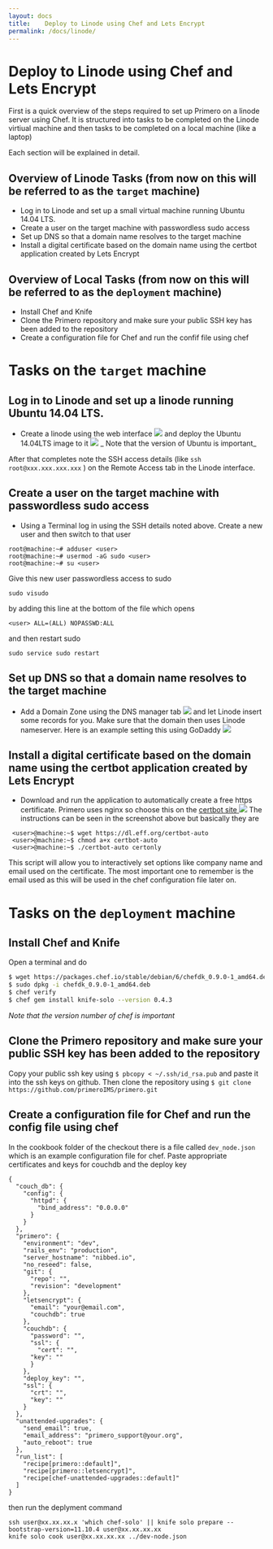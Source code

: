 ```yaml
---
layout: docs
title:    Deploy to Linode using Chef and Lets Encrypt
permalink: /docs/linode/
---
```


Deploy to Linode using Chef and Lets Encrypt
============================================

First is a quick overview of the steps required to set up Primero on a linode server using Chef. It is structured into tasks to be completed on the Linode virtiual machine and then tasks to be completed on a local machine (like a laptop) 

Each section will be explained in detail.

Overview of Linode Tasks (from now on this will be referred to as the `target` machine)
---------------------------------------------------------------------------------------

 - Log in to Linode and set up a small virtual machine running Ubuntu 14.04 LTS. 
 - Create a user on the target machine with passwordless sudo access
 - Set up DNS so that a domain name resolves to the target machine
 - Install a digital certificate based on the domain name using the certbot application created by Lets Encrypt


Overview of Local Tasks (from now on this will be referred to as the `deployment` machine)
------------------------------------------------------------------------------------------

 - Install Chef and Knife
 - Clone the Primero repository and make sure your public SSH key has been added to the repository
 - Create a configuration file for Chef and run the confif file using chef


Tasks on the `target` machine
=============================

## Log in to Linode and set up a linode running Ubuntu 14.04 LTS. 

- Create a linode using the web interface <img src="{{site.baseurl}}/docs/img/linode/2048.png"> and deploy the Ubuntu 14.04LTS image to it <img src="{{site.baseurl}}/docs/img/linode/1404.png"> 
_ Note that the version of Ubuntu is important_

After that completes note the SSH access details (like `ssh root@xxx.xxx.xxx.xxx` ) on the Remote Access tab in the Linode interface.

## Create a user on the target machine with passwordless sudo access

- Using a Terminal log in using the SSH details noted above. Create a new user and then switch to that user

```
root@machine:~# adduser <user>
root@machine:~# usermod -aG sudo <user>
root@machine:~# su <user>
```
Give this new user passwordless access to sudo

```
sudo visudo
```

by adding this line at the bottom of the file which opens

```
<user> ALL=(ALL) NOPASSWD:ALL
```

and then restart sudo 

```
sudo service sudo restart
```

## Set up DNS so that a domain name resolves to the target machine

- Add a Domain Zone using the DNS manager tab <img src="{{site.baseurl}}/docs/img/linode/dns.png"> and let Linode insert some records for you. Make sure that the domain then uses Linode nameserver. Here is an example setting this using GoDaddy <img src="{{site.baseurl}}/docs/img/linode/godaddy.png">

## Install a digital certificate based on the domain name using the certbot application created by Lets Encrypt

 - Download and run the application to automatically create a free https certificate. Primero uses nginx so choose this on the <a href="https://certbot.eff.org/">certbot site </a><img src="{{site.baseurl}}/docs/img/linode/certbot.png">
The instructions can be seen in the screenshot above but basically they are


```
 <user>@machine:~$ wget https://dl.eff.org/certbot-auto
 <user>@machine:~$ chmod a+x certbot-auto
 <user>@machine:~$ ./certbot-auto certonly
```

This script will allow you to interactively set options like company name and email used on the certificate. The most important one to remember is the email used as this will be used in the chef configuration file later on.


Tasks on the `deployment` machine
=============================

## Install Chef and Knife

Open a terminal and do

```sh
$ wget https://packages.chef.io/stable/debian/6/chefdk_0.9.0-1_amd64.deb
$ sudo dpkg -i chefdk_0.9.0-1_amd64.deb
$ chef verify
$ chef gem install knife-solo --version 0.4.3
```

_Note that the version number of chef is important_


## Clone the Primero repository and make sure your public SSH key has been added to the repository

Copy your public ssh key using `$ pbcopy < ~/.ssh/id_rsa.pub` and paste it into the ssh keys on github. Then clone the repository
using `$ git clone https://github.com/primeroIMS/primero.git`


## Create a configuration file for Chef and run the config file using chef

In the cookbook folder of the checkout there is a file called `dev_node.json` which is an example configuration file for chef. Paste appropriate certificates and keys for couchdb and the deploy key


```
{
  "couch_db": {
    "config": {
      "httpd": {
        "bind_address": "0.0.0.0"
      }
    }
  },
  "primero": {
    "environment": "dev",
    "rails_env": "production",
    "server_hostname": "nibbed.io",
    "no_reseed": false,
    "git": {
      "repo": "",
      "revision": "development"
    },
    "letsencrypt": {
      "email": "your@email.com",
      "couchdb": true
    },
    "couchdb": {
      "password": "",
      "ssl": {
        "cert": "",
      "key": ""
      }
    },
    "deploy_key": "",
    "ssl": {
      "crt": "",
      "key": ""
    }
  },
  "unattended-upgrades": {
    "send_email": true,
    "email_address": "primero_support@your.org",
    "auto_reboot": true
  },
  "run_list": [ 
    "recipe[primero::default]",
    "recipe[primero::letsencrypt]", 
    "recipe[chef-unattended-upgrades::default]" 
  ]
}
```

then run the deplyment command

```
ssh user@xx.xx.xx.x 'which chef-solo' || knife solo prepare --bootstrap-version=11.10.4 user@xx.xx.xx.xx
knife solo cook user@xx.xx.xx.xx ../dev-node.json
```

